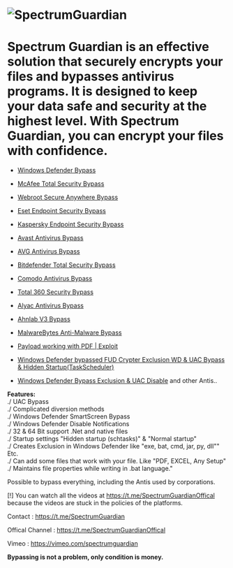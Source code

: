 <body>
    <div class="center">
        <h1>
      <img src="https://i.ibb.co/KL47Nng/Spectrum-Guardian-Software-Box-All-Antis.png" alt="SpectrumGuardian"></h1>
    </div>
<h1 tabindex="-1" class="heading-element" dir="auto">Spectrum Guardian is an effective solution that securely encrypts your files and bypasses antivirus programs. It is designed to keep your data safe and security at the highest level. With Spectrum Guardian, you can encrypt your files with confidence.</h1>

- [Windows Defender Bypass](https://youtu.be/L25yqHB_tjo)
- [McAfee Total Security Bypass](https://www.youtube.com/watch?v=XrHcoP-I33c)
- [Webroot Secure Anywhere Bypass](https://www.youtube.com/watch?v=cjlTo9kCuho)
- [Eset Endpoint Security Bypass](https://www.youtube.com/watch?v=mvv2apNKIGQ)
- [Kaspersky Endpoint Security Bypass](https://www.youtube.com/watch?v=Y89tSbXGqWU)
- [Avast Antivirus Bypass](https://youtu.be/iD4TE2aOkU8)
- [AVG Antivirus Bypass](https://youtu.be/nxlF01tXTWw)
- [Bitdefender Total Security Bypass](https://youtu.be/BxvS6I2apnE)
- [Comodo Antivirus Bypass](https://youtu.be/dXUh1OU8Q4g)
- [Total 360 Security Bypass](https://vimeo.com/930833348)
- [Alyac Antivirus Bypass](https://vimeo.com/930833348)
- [Ahnlab V3 Bypass](https://youtu.be/BgcxqVTQYBY)
- [MalwareBytes Anti-Malware Bypass](https://youtu.be/zYmJrcZ-Brw)

- [Payload working with PDF | Exploit](https://youtu.be/0HWVtiYGYgE)
- [Windows Defender bypassed FUD Crypter Exclusion WD & UAC Bypass & Hidden Startup(TaskScheduler)](https://youtu.be/lYslg6iPHMk)
- [Windows Defender Bypass Exclusion & UAC Disable](https://youtu.be/DTTYB76lyqc) and other Antis..


<strong>Features:</strong><br>
./ UAC Bypass<br>
./ Complicated diversion methods<br>
./ Windows Defender SmartScreen Bypass<br>
./ Windows Defender Disable Notifications<br>
./ 32 & 64 Bit support .Net and native files<br>
./ Startup settings "Hidden startup (schtasks)" & "Normal startup"<br>
./ Creates Exclusion in Windows Defender like "exe, bat, cmd,  jar, py, dll"" Etc.<br>
./ Can add some files that work with your file. Like "PDF, EXCEL, Any Setup"<br>
./ Maintains file properties while writing in .bat language."<br>


Possible to bypass everything, including the Antis used by corporations.<br>

[!] You can watch all the videos at https://t.me/SpectrumGuardianOffical because the videos are stuck in the policies of the platforms.<br>

   <p dir="auto">Contact : <a href="https://t.me/SpectrumGuardian" rel="nofollow">https://t.me/SpectrumGuardian</a></p>
   <p dir="auto">Offical Channel : <a href="https://t.me/SpectrumGuardianOffical" rel="nofollow">https://t.me/SpectrumGuardianOffical</a></p>
   <p dir="auto">Vimeo : <a href="https://vimeo.com/spectrumguardian" rel="nofollow">https://vimeo.com/spectrumguardian</a></p>

<strong>Bypassing is not a problem, only condition is money.</strong>
